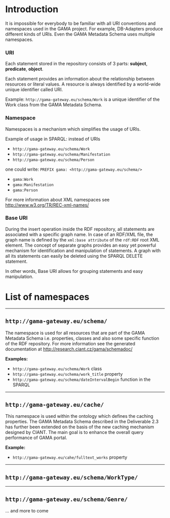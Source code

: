 # Introduction #

It is impossible for everybody to be familiar with all URI conventions and namespaces used in the GAMA project. For example, DB-Adapters produce different kinds of URIs. Even the GAMA Metadata Schema uses multiple namespaces.

### URI ###
Each statement stored in the repository consists of 3 parts: **subject**, **predicate**, **object**.

Each statement provides an information about the relationship between resources or literal values. A resource is always identified by a world-wide unique identifier called URI.

Example: `http://gama-gateway.eu/schema/Work` is a unique identifier of the Work class from the GAMA Metadata Schema.

### Namespace ###
Namespaces is a mechanism which simplifies the usage of URIs.

Example of usage in SPARQL: instead of URIs
  * `http://gama-gateway.eu/schema/Work`
  * `http://gama-gateway.eu/schema/Manifestation`
  * `http://gama-gateway.eu/schema/Person`

one could write: `PREFIX gama: <http://gama-gateway.eu/schema/>`
  * `gama:Work`
  * `gama:Manifestation`
  * `gama:Person`

For more information about XML namespaces see http://www.w3.org/TR/REC-xml-names/

### Base URI ###
During the insert operation inside the RDF repository, all statements are associated with a specific graph name. In case of an RDF/XML file, the graph name is defined by the `xml:base attribute` of the `rdf:RDF` root XML element. The concept of separate graphs provides an easy yet powerful mechanism for identification and manipulation of statements. A graph with all its statements can easily be deleted using the SPARQL DELETE statement.

In other words, Base URI allows for grouping statements and easy manipulation.


# List of namespaces #


---

## `http://gama-gateway.eu/schema/` ##
The namespace is used for all resources that are part of the GAMA Metadata Schema i.e. properties, classes and also some specific function of the RDF repository. For more information see the generated documentation at http://research.ciant.cz/gama/schemadoc/

**Examples:**
  * `http://gama-gateway.eu/schema/Work` class
  * `http://gama-gateway.eu/schema/work_title` property
  * `http://gama-gateway.eu/schema/dateIntervalBegin` function in the SPARQL



---

## `http://gama-gateway.eu/cache/` ##
This namespace is used within the ontology which defines the caching properties. The GAMA Metadata Schema described in the Deliverable 2.3 has further been extended on the basis of the new caching mechanism designed by CIANT. The main goal is to enhance the overall query performance of GAMA portal.

**Example:**
  * `http://gama-gateway.eu/cahe/fulltext_works` property


---

## `http://gama-gateway.eu/schema/WorkType/` ##



---

## `http://gama-gateway.eu/schema/Genre/` ##

... and more to come